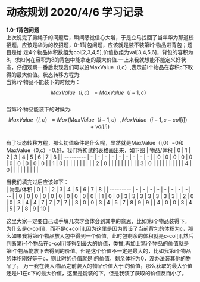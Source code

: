 # 动态规划 2020/4/6 学习记录  
**1.0-1背包问题**  
上次说完了剪绳子的问题后，瞬间感觉信心大增，于是立马找回了当年华为那道校招题，应该是华为的校招题，0-1背包问题，应该就是装不装第i个物品进背包；题目是给
定4个物品体积数组为col[2,3,4,5],价值数组为val[3,4,5,6]，背包的容积为8，求如何在容积为8的背包中能拿走的最大价值.一上来我就想能不能定义好状态，仔细观察一番后发现我们可以设MaxValue（i,c）,表示前i个物品在容积c下取得的最大价值。状态转移方程为:  
当第i个物品不能装下的时候为：  
$$MaxValue（i,c）=MaxValue（i-1,c）$$  
当第i个物品能装下的时候为:  
$$MaxValue（i,c）=Max(MaxValue（i-1,c）,MaxValue（i-1,c-col[i]）+val[i])$$  
有了状态转移方程，那么初值条件是什么呢，显然就是MaxValue（i,0）=0和MaxValue（0,c）=0.好，我们将初试的表格画出来，如下图
| 物品/体积 | 0 | 1 | 2 | 3 | 4 | 5 | 6 | 7 | 8 |
| --------- | - | - | - | - | - | - | - | - | - |
| 0         | 0 | 0 | 0 | 0 | 0 | 0 | 0 | 0 | 0 |
| 1         | 0 |   |   |   |   |   |   |   |   |
| 2         | 0 |   |   |   |   |   |   |   |   |
| 3         | 0 |   |   |   |   |   |   |   |   |
| 4         | 0 |   |   |   |   |   |   |   |   |  

当我们填完过后应该如下：  
| 物品/体积 | 0 | 1 | 2 | 3 | 4 | 5 | 6 | 7 | 8  |
| --------- | - | - | - | - | - | - | - | - | -- |
| 0         | 0 | 0 | 0 | 0 | 0 | 0 | 0 | 0 | 0  |
| 1         | 0 | 0 | 3 | 3 | 3 | 3 | 3 | 3 | 3  |
| 2         | 0 | 0 | 3 | 4 | 4 | 7 | 7 | 7 | 7  |
| 3         | 0 | 0 | 3 | 4 | 5 | 7 | 8 | 9 | 9  |
| 4         | 0 | 0 | 3 | 4 | 5 | 7 | 8 | 9 | 10 |  

这里大家一定要自己动手填几次才会体会到其中的意思，比如第i个物品装得下，为什么是c-col[i]，而不是c+col[i],因为这里是因为假设了当前背包的体积为c，那么如果我将第i个物品放入包中得到一个价值，此时包剩余的体积就是c-col[i],然后判断第i-1个物品在c-col[i]能得到最大的价值，类推,再加上第i个物品的价值就是
第i个物品能放下去得到的价值。但是这个价值不一定是最大的，比如我第i个物品的体积刚好等于c，则此时的价值就是i的价值，剩余体积为0，没办法装其他的物品了，
万一我在装入i物品之前装入的物品价值大于i的价值，那么获取的最大价值还是i-1在c下的最大价值，这里是能装的下，但是我装了获取的价值反而小了。
